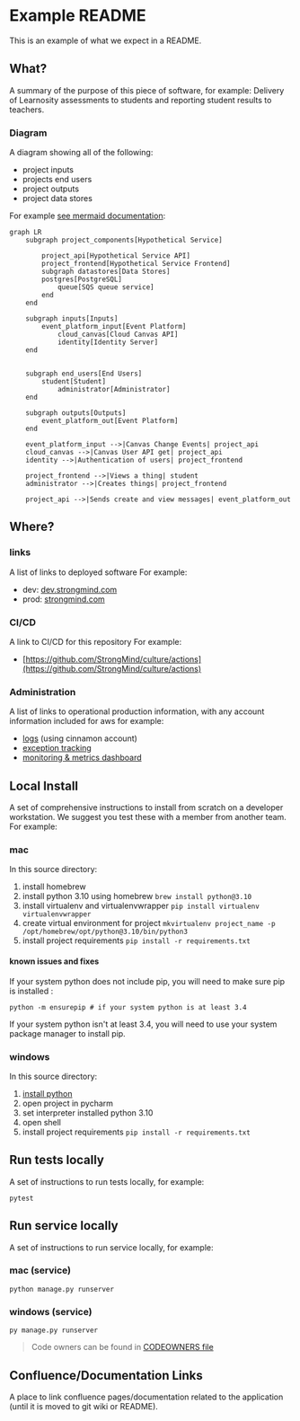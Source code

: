# Example README

This is an example of what we expect in a README.

## What?

A summary of the purpose of this piece of software, for example:
Delivery of Learnosity assessments to students and reporting student results to teachers.

### Diagram

A diagram showing all of the following:

* project inputs
* projects end users
* project outputs
* project data stores

For example [see mermaid documentation](https://mermaid-js.github.io/mermaid/#/./flowchart?id=flowcharts-basic-syntax):

```mermaid
graph LR
    subgraph project_components[Hypothetical Service]
    
        project_api[Hypothetical Service API]
        project_frontend[Hypothetical Service Frontend]
        subgraph datastores[Data Stores]
        postgres[PostgreSQL]
            queue[SQS queue service]
        end
    end

    subgraph inputs[Inputs]
        event_platform_input[Event Platform]
            cloud_canvas[Cloud Canvas API]
            identity[Identity Server]
    end
    

    subgraph end_users[End Users]
        student[Student]
            administrator[Administrator]
    end
    
    subgraph outputs[Outputs]
        event_platform_out[Event Platform]
    end
    
    event_platform_input -->|Canvas Change Events| project_api
    cloud_canvas -->|Canvas User API get| project_api
    identity -->|Authentication of users| project_frontend
    
    project_frontend -->|Views a thing| student
    administrator -->|Creates things| project_frontend
    
    project_api -->|Sends create and view messages| event_platform_out

```

## Where?

### links

A list of links to deployed software
For example:

* dev: [dev.strongmind.com](https://dev.strongmind.com)
* prod: [strongmind.com](https://strongmind.com)

### CI/CD

A link to CI/CD for this repository
For example:

* [https://github.com/StrongMind/culture/actions](https://github.com/StrongMind/culture/actions)

### Administration
A list of links to operational production information, with any account information included for aws for example:

* [logs](https://us-west-2.console.aws.amazon.com/cloudwatch/home?region=us-west-2#logsV2:logs-insights$3FqueryDetail$[…]*2flambda*2fid-mapper-prod$2529$2529) (using cinnamon account)
* [exception tracking](https://sentry.io/organizations/strongmind-4j/projects/id-mapper/?project=6262579)
* [monitoring & metrics dashboard](https://us-west-2.console.aws.amazon.com/cloudwatch/home?region=us-west-2#dashboards:name=identifier-mapper-prod)

## Local Install

A set of comprehensive instructions to install from scratch on a developer workstation. We suggest you test these with a member from another team. For example:

### mac

In this source directory:

1. install homebrew
2. install python 3.10 using homebrew `brew install python@3.10`
3. install virtualenv and virtualenvwrapper `pip install virtualenv virtualenvwrapper`
4. create virtual environment for project `mkvirtualenv project_name -p /opt/homebrew/opt/python@3.10/bin/python3`
5. install project requirements `pip install -r requirements.txt`

#### known issues and fixes

If your system python does not include pip, you will need to make sure pip is installed :

```console
python -m ensurepip # if your system python is at least 3.4
```

If your system python isn't at least 3.4, you will need to use your system package manager to install pip.

### windows

In this source directory:

1. [install python](https://www.python.org/downloads/release/python-3105/)
2. open project in pycharm
3. set interpreter installed python 3.10
4. open shell
5. install project requirements `pip install -r requirements.txt`

## Run tests locally

A set of instructions to run tests locally, for example:

```console
pytest
```

## Run service locally

A set of instructions to run service locally, for example:

### mac (service)

```console
python manage.py runserver
```

### windows (service)

```console
py manage.py runserver
```

> Code owners can be found in [CODEOWNERS file](./CODEOWNERS)

## Confluence/Documentation Links

A place to link confluence pages/documentation related to the application (until it is moved to git wiki or README).
